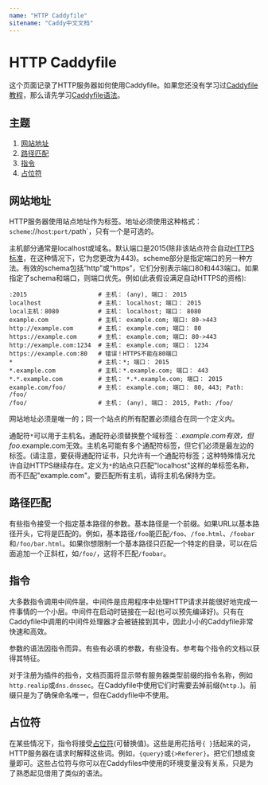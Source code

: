 ```yaml
---
name: "HTTP Caddyfile"
sitename: "Caddy中文文档"
---
```


# HTTP Caddyfile

这个页面记录了HTTP服务器如何使用Caddyfile。如果您还没有学习过[Caddyfile教程](caddyfile.md)，那么请先学习[Caddyfile语法](caddyfile.md)。


## 主题

1. [网站地址](#网站地址)
2. [路径匹配](#路径匹配)
3. [指令](#指令)
4. [占位符](#占位符)

## 网站地址

HTTP服务器使用站点地址作为标签。地址必须使用这种格式：`scheme`://`host`:`port/`path`，只有一个是可选的。

主机部分通常是localhost或域名。默认端口是2015(除非该站点符合自动[HTTPS标准](automatic-https.md)，在这种情况下，它为您更改为443)。scheme部分是指定端口的另一种方法。有效的schema包括“http”或“https”，它们分别表示端口80和443端口。如果指定了schema和端口，则端口优先。例如(此表假设满足自动HTTPS的资格):

```
:2015                    # 主机： (any), 端口： 2015
localhost                # 主机： localhost; 端口： 2015
local主机：8080           # 主机： localhost; 端口： 8080
example.com              # 主机： example.com; 端口: 80->443
http://example.com       # 主机： example.com; 端口： 80
https://example.com      # 主机： example.com; 端口: 80->443
http://example.com:1234  # 主机： example.com; 端口： 1234
https://example.com:80   # 错误！HTTPS不能在80端口
*                        # 主机：*; 端口： 2015
*.example.com            # 主机：*.example.com; 端口： 443
*.*.example.com          # 主机： *.*.example.com; 端口： 2015
example.com/foo/         # 主机： example.com; 端口： 80, 443; Path: /foo/
/foo/                    # 主机： (any), 端口： 2015, Path: /foo/
```

网站地址必须是唯一的；同一个站点的所有配置必须组合在同一个定义内。

通配符`*`可以用于主机名。通配符必须替换整个域标签：*.example.com有效，但foo*.example.com无效。主机名可能有多个通配符标签，但它们必须是最左边的标签。(请注意，要获得通配符证书，只允许有一个通配符标签；这种特殊情况允许自动HTTPS继续存在。定义为`*`的站点只匹配"localhost"这样的单标签名称，而不匹配"example.com"。要匹配所有主机，请将主机名保持为空。

## 路径匹配

有些指令接受一个指定基本路径的参数。基本路径是一个前缀。如果URL以基本路径开头，它将是匹配的。例如，基本路径`/foo`能匹配`/foo`、`/foo.html`、`/foobar`和`/foo/bar.html`。如果你想限制一个基本路径只匹配一个特定的目录，可以在后面追加一个正斜杠，如`/foo/`，这将不匹配`/foobar`。

## 指令
大多数指令调用中间件层。中间件是应用程序中处理HTTP请求并能很好地完成一件事情的一个小层。中间件在启动时链接在一起(也可以预先编译好)。只有在Caddyfile中调用的中间件处理器才会被链接到其中，因此小小的Caddyfile非常快速和高效。

参数的语法因指令而异。有些有必填的参数，有些没有。参考每个指令的文档以获得其特征。

对于注册为插件的指令，文档页面将显示带有服务器类型前缀的指令名称，例如`http.realip`或`dns.dnssec`。在Caddyfile中使用它们时需要去掉前缀(`http.`)。前缀只是为了确保命名唯一，但在Caddyfile中不使用。

## 占位符

在某些情况下，指令将接受[占位符](placeholders.md)(可替换值)。这些是用花括号`{ }`括起来的词，HTTP服务器在请求时解释这些词。例如，`{query}`或`{>Referer}`。把它们想成变量即可。这些占位符与你可以在Caddyfiles中使用的环境变量没有关系，只是为了熟悉起见借用了类似的语法。